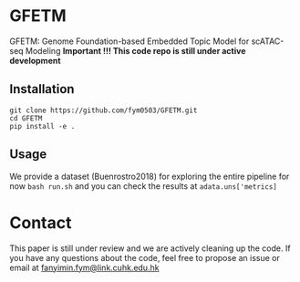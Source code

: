# GFETM
GFETM: Genome Foundation-based Embedded Topic Model for scATAC-seq Modeling
**Important !!! This code repo is still under active development**
## Installation
```
git clone https://github.com/fym0503/GFETM.git
cd GFETM
pip install -e .
```
## Usage
We provide a dataset (Buenrostro2018) for exploring the entire pipeline for now
`bash run.sh`
and you can check the results at `adata.uns['metrics]`
# Contact
This paper is still under review and we are actively cleaning up the code. If you have any questions about the code, feel free to propose an issue or email at fanyimin.fym@link.cuhk.edu.hk